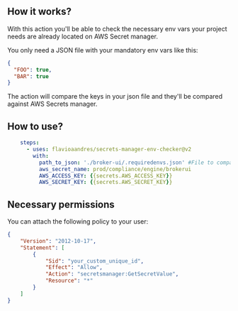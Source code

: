 ## How it works?

With this action you'll be able to check the necessary env vars your project needs are already located on AWS Secret manager. 

You only need a JSON file with your mandatory env vars like this: 

```json
{
  "FOO": true,
  "BAR": true
}
```

The action will compare the keys in your json file and they'll be compared against AWS Secrets manager. 

## How to use? 

```yaml
    steps:
      - uses: flavioaandres/secrets-manager-env-checker@v2
        with: 
          path_to_json: './broker-ui/.requiredenvs.json' #File to compare
          aws_secret_name: prod/compliance/engine/brokerui 
          AWS_ACCESS_KEY: {{secrets.AWS_ACCESS_KEY}}
          AWS_SECRET_KEY: {{secrets.AWS_SECRET_KEY}}
```

## Necessary permissions

You can attach the following policy to your user: 

```json
{
    "Version": "2012-10-17",
    "Statement": [
        {
            "Sid": "your_custom_unique_id",
            "Effect": "Allow",
            "Action": "secretsmanager:GetSecretValue",
            "Resource": "*"
        }
    ]
}
```
